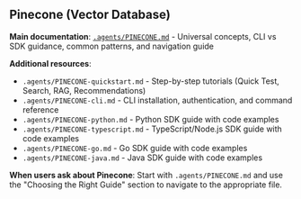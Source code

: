 ## Pinecone (Vector Database)

**Main documentation**: [`.agents/PINECONE.md`](.agents/PINECONE.md) - Universal concepts, CLI vs SDK guidance, common patterns, and navigation guide

**Additional resources**:

- `.agents/PINECONE-quickstart.md` - Step-by-step tutorials (Quick Test, Search, RAG, Recommendations)
- `.agents/PINECONE-cli.md` - CLI installation, authentication, and command reference
- `.agents/PINECONE-python.md` - Python SDK guide with code examples
- `.agents/PINECONE-typescript.md` - TypeScript/Node.js SDK guide with code examples
- `.agents/PINECONE-go.md` - Go SDK guide with code examples
- `.agents/PINECONE-java.md` - Java SDK guide with code examples

**When users ask about Pinecone**: Start with `.agents/PINECONE.md` and use the "Choosing the Right Guide" section to navigate to the appropriate file.
